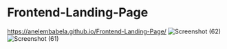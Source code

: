 # Frontend-Landing-Page

https://anelembabela.github.io/Frontend-Landing-Page/
![Screenshot (62)](https://user-images.githubusercontent.com/8805744/181804623-49dfa597-a25f-4ba7-947e-6fe8ac1b76d9.png)
![Screenshot (61)](https://user-images.githubusercontent.com/8805744/181804585-56845f1e-dadf-4b8d-91a6-ca2200766f8e.png)
